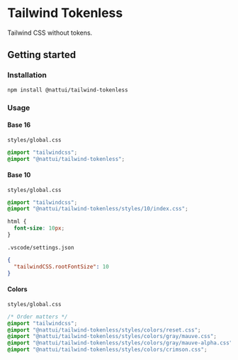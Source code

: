 # Tailwind Tokenless

Tailwind CSS without tokens.

## Getting started

### Installation

```zsh
npm install @nattui/tailwind-tokenless
```

### Usage

#### Base 16

`styles/global.css`

```css
@import "tailwindcss";
@import "@nattui/tailwind-tokenless";
```

#### Base 10

`styles/global.css`

```css
@import "tailwindcss";
@import "@nattui/tailwind-tokenless/styles/10/index.css";

html {
  font-size: 10px;
}
```

`.vscode/settings.json`

```json
{
  "tailwindCSS.rootFontSize": 10
}
```

#### Colors

`styles/global.css`

```css
/* Order matters */
@import "tailwindcss";
@import "@nattui/tailwind-tokenless/styles/colors/reset.css";
@import "@nattui/tailwind-tokenless/styles/colors/gray/mauve.css";
@import "@nattui/tailwind-tokenless/styles/colors/gray/mauve-alpha.css";
@import "@nattui/tailwind-tokenless/styles/colors/crimson.css";
```
